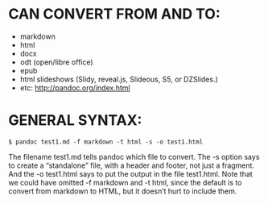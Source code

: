 # CAN CONVERT FROM AND TO:
- markdown
- html
- docx
- odt (open/libre office)
- epub
- html slideshows (Slidy, reveal.js, Slideous, S5, or DZSlides.)
- etc: http://pandoc.org/index.html

# GENERAL SYNTAX:

    $ pandoc test1.md -f markdown -t html -s -o test1.html

The filename test1.md tells pandoc which file to convert. The -s option says to
create a “standalone” file, with a header and footer, not just a fragment. And
the -o test1.html says to put the output in the file test1.html. Note that we
could have omitted -f markdown and -t html, since the default is to convert
from markdown to HTML, but it doesn’t hurt to include them.
